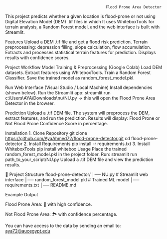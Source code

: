                                                  Flood Prone Area Detector
This project predicts whether a given location is flood-prone or not using Digital Elevation Model (DEM) .tif files in which It uses WhiteboxTools for terrain analysis, a Random Forest model, and the web interface is built with Streamlit.

Features
Upload a DEM .tif file and get a flood risk prediction.
Terrain preprocessing: depression filling, slope calculation, flow accumulation.
Extracts and processes statistical terrain features for prediction.
Displays results with confidence scores.

Project Workflow
Model Training & Preprocessing (Google Colab)
Load DEM datasets.
Extract features using WhiteboxTools.
Train a Random Forest Classifier.
Save the trained model as random_forest_model.pkl.

Run Web Interface (Visual Studio / Local Machine)
Install dependencies (shown below).
Run the Streamlit app:
 streamlit run c:\Users\AYA\Downloads\nu\NU.py → this will open the Flood Prone Area Detector in the browser.

Prediction
Upload a .tif DEM file.
The system will preprocess the DEM, extract features, and run the prediction.
Results will display:
Flood Prone or Not Flood Prone
Confidence Score in percentage.

Installation
1️. Clone Repository
git clone https://github.com/AyaAhmed72/flood-prone-detector.git
cd flood-prone-detector
2. Install Requirements
pip install -r requirements.txt
3️. Install WhiteboxTools
pip install whitebox
Usage
Place the trained random_forest_model.pkl in the project folder.
Run:
 streamlit run path_to_your_script/NU.py
Upload a .tif DEM file and view the prediction results.

📂 Project Structure
flood-prone-detector/
│── NU.py                  # Streamlit web interface
│── random_forest_model.pkl # Trained ML model
│── requirements.txt
│── README.md

Example Output

Flood Prone Area: 🌊 with high confidence.

Not Flood Prone Area: 🏞️ with confidence percentage.

You can have access to the data by sending an email to: aya72@aucegypt.edu




